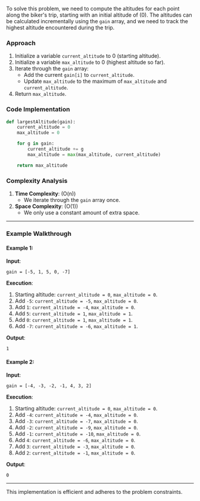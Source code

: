 To solve this problem, we need to compute the altitudes for each point along the biker's trip, starting with an initial altitude of \(0\). The altitudes can be calculated incrementally using the `gain` array, and we need to track the highest altitude encountered during the trip.

### **Approach**
1. Initialize a variable `current_altitude` to 0 (starting altitude).
2. Initialize a variable `max_altitude` to 0 (highest altitude so far).
3. Iterate through the `gain` array:
   - Add the current `gain[i]` to `current_altitude`.
   - Update `max_altitude` to the maximum of `max_altitude` and `current_altitude`.
4. Return `max_altitude`.

### **Code Implementation**
```python
def largestAltitude(gain):
    current_altitude = 0
    max_altitude = 0

    for g in gain:
        current_altitude += g
        max_altitude = max(max_altitude, current_altitude)

    return max_altitude
```

### **Complexity Analysis**
1. **Time Complexity**: \(O(n)\)
   - We iterate through the `gain` array once.
2. **Space Complexity**: \(O(1)\)
   - We only use a constant amount of extra space.

---

### **Example Walkthrough**

#### Example 1:
**Input**:
```plaintext
gain = [-5, 1, 5, 0, -7]
```
**Execution**:
1. Starting altitude: `current_altitude = 0`, `max_altitude = 0`.
2. Add `-5`: `current_altitude = -5`, `max_altitude = 0`.
3. Add `1`: `current_altitude = -4`, `max_altitude = 0`.
4. Add `5`: `current_altitude = 1`, `max_altitude = 1`.
5. Add `0`: `current_altitude = 1`, `max_altitude = 1`.
6. Add `-7`: `current_altitude = -6`, `max_altitude = 1`.

**Output**:
```plaintext
1
```

#### Example 2:
**Input**:
```plaintext
gain = [-4, -3, -2, -1, 4, 3, 2]
```
**Execution**:
1. Starting altitude: `current_altitude = 0`, `max_altitude = 0`.
2. Add `-4`: `current_altitude = -4`, `max_altitude = 0`.
3. Add `-3`: `current_altitude = -7`, `max_altitude = 0`.
4. Add `-2`: `current_altitude = -9`, `max_altitude = 0`.
5. Add `-1`: `current_altitude = -10`, `max_altitude = 0`.
6. Add `4`: `current_altitude = -6`, `max_altitude = 0`.
7. Add `3`: `current_altitude = -3`, `max_altitude = 0`.
8. Add `2`: `current_altitude = -1`, `max_altitude = 0`.

**Output**:
```plaintext
0
```

---

This implementation is efficient and adheres to the problem constraints.
